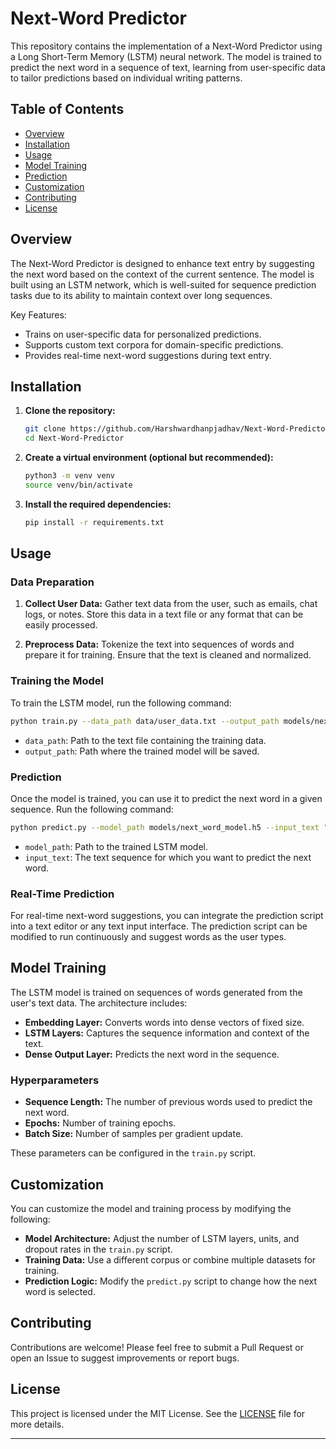 # Next-Word Predictor

This repository contains the implementation of a Next-Word Predictor using a Long Short-Term Memory (LSTM) neural network. The model is trained to predict the next word in a sequence of text, learning from user-specific data to tailor predictions based on individual writing patterns.

## Table of Contents

- [Overview](#overview)
- [Installation](#installation)
- [Usage](#usage)
- [Model Training](#model-training)
- [Prediction](#prediction)
- [Customization](#customization)
- [Contributing](#contributing)
- [License](#license)

## Overview

The Next-Word Predictor is designed to enhance text entry by suggesting the next word based on the context of the current sentence. The model is built using an LSTM network, which is well-suited for sequence prediction tasks due to its ability to maintain context over long sequences.

Key Features:
- Trains on user-specific data for personalized predictions.
- Supports custom text corpora for domain-specific predictions.
- Provides real-time next-word suggestions during text entry.

## Installation

1. **Clone the repository:**
   ```bash
   git clone https://github.com/Harshwardhanpjadhav/Next-Word-Predictor.git
   cd Next-Word-Predictor
   ```

2. **Create a virtual environment (optional but recommended):**
   ```bash
   python3 -m venv venv
   source venv/bin/activate
   ```

3. **Install the required dependencies:**
   ```bash
   pip install -r requirements.txt
   ```

## Usage

### Data Preparation

1. **Collect User Data:** Gather text data from the user, such as emails, chat logs, or notes. Store this data in a text file or any format that can be easily processed.

2. **Preprocess Data:** Tokenize the text into sequences of words and prepare it for training. Ensure that the text is cleaned and normalized.

### Training the Model

To train the LSTM model, run the following command:

```bash
python train.py --data_path data/user_data.txt --output_path models/next_word_model.h5
```

- `data_path`: Path to the text file containing the training data.
- `output_path`: Path where the trained model will be saved.

### Prediction

Once the model is trained, you can use it to predict the next word in a given sequence. Run the following command:

```bash
python predict.py --model_path models/next_word_model.h5 --input_text "I am going to"
```

- `model_path`: Path to the trained LSTM model.
- `input_text`: The text sequence for which you want to predict the next word.

### Real-Time Prediction

For real-time next-word suggestions, you can integrate the prediction script into a text editor or any text input interface. The prediction script can be modified to run continuously and suggest words as the user types.

## Model Training

The LSTM model is trained on sequences of words generated from the user's text data. The architecture includes:
- **Embedding Layer:** Converts words into dense vectors of fixed size.
- **LSTM Layers:** Captures the sequence information and context of the text.
- **Dense Output Layer:** Predicts the next word in the sequence.

### Hyperparameters

- **Sequence Length:** The number of previous words used to predict the next word.
- **Epochs:** Number of training epochs.
- **Batch Size:** Number of samples per gradient update.

These parameters can be configured in the `train.py` script.

## Customization

You can customize the model and training process by modifying the following:
- **Model Architecture:** Adjust the number of LSTM layers, units, and dropout rates in the `train.py` script.
- **Training Data:** Use a different corpus or combine multiple datasets for training.
- **Prediction Logic:** Modify the `predict.py` script to change how the next word is selected.

## Contributing

Contributions are welcome! Please feel free to submit a Pull Request or open an Issue to suggest improvements or report bugs.

## License

This project is licensed under the MIT License. See the [LICENSE](LICENSE) file for more details.

---

